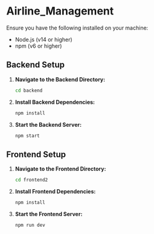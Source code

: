 # Airline_Management


Ensure you have the following installed on your machine:
- Node.js (v14 or higher)
- npm (v6 or higher)

## Backend Setup

1. **Navigate to the Backend Directory:**
   ```bash
   cd backend

2. **Install Backend Dependencies:**
   ```bash
   npm install

3. **Start the Backend Server:**
   ```bash
   npm start

## Frontend Setup

1. **Navigate to the Frontend Directory:**
   ```bash
   cd frontend2

3. **Install Frontend Dependencies:**
   ```bash
   npm install

3. **Start the Frontend Server:**
   ```bash
   npm run dev







   
